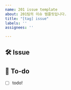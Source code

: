 ```yaml
---
name: 201 issue template
about: 201팀의 이슈 템플릿입니다.
title: "[tag] issue"
labels: ''
assignees: ''

---
```


<!--
[tag] issue
형식으로 제목 바꾸어주세요

Tag Prefix

[Design]: 뷰 짜기
[Feat]: 새로운 기능 구현
[Network]: 네트워크 연결
[Fix]: 버그, 오류 해결, 코드 수정
[Refactor]: 전면 수정이 있을 때 사용
[Chore]: 그 이외
[Docs]: README나 WIKI 등의 문서 개정
[Setting]: 세팅

-->

## 🛠 Issue
<!-- 이슈에 대해 간략하게 설명해주세요 -->

## 📝 To-do
<!-- 진행할 작업에 대해 적어주세요 -->
- [ ] todo!


<!-- 브랜치 명은 tag/#이슈번호 형식으로 짓습니다 -->
